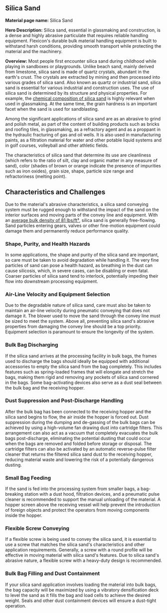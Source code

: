 ## Silica Sand

**Material page name:** Silica Sand

**Hero Description:** Silica sand, essential in glassmaking and construction, is a dense and highly abrasive particulate that requires reliable handling equipment. Flexicon's durable bulk material handling equipment is built to withstand harsh conditions, providing smooth transport while protecting the material and the machinery.

**Overview:** Most people first encounter silica sand during childhood while playing in sandboxes or playgrounds. Unlike beach sand, mainly derived from limestone, silica sand is made of quartz crystals, abundant in the earth's crust. The crystals are extracted by mining and then processed into various grades of silica sand. Also known as quartz or industrial sand, silica sand is essential for various industrial and construction uses. The use of silica sand is determined by its structure and physical properties. For example, the [chemical composition of silica sand](https://static.ags.aer.ca/files/document/ESR/ESR_1971_04.pdf#:~:text=according%20to%20the%20use%20to%20which%20the,glassmaking%2C%20whereas%20grain%20angularity%20and%20hardness%20are.) is highly relevant when used in glassmaking. At the same time, the grain hardness is an important facet when the sand is used for sandblasting.

Among the significant applications of silica sand are as an abrasive to grind and polish metal, as part of the content of building products such as bricks and roofing tiles, in glassmaking, as a refractory agent and as a proppant in the hydraulic fracturing of gas and oil wells. It is also used in manufacturing paints, as a filtration material for water and other potable liquid systems and in golf courses, volleyball and other athletic fields.

The characteristics of silica sand that determine its use are cleanliness (which refers to the ratio of silt, clay and organic matter in any measure of sand), color (shades of brown or orange indicate the presence of impurities such as iron oxides), grain size, shape, particle size range and refractoriness (melting point).

## Characteristics and Challenges

Due to the material's abrasive characteristics, a silica sand conveying system must be rugged enough to withstand the impact of the sand on the interior surfaces and moving parts of the convey line and equipment. With an [average bulk density of 81 lbs/ft³](https://dynamicbulk.com/wp-content/uploads/2023/10/Bulk-Material-Density-Property-Chart.pdf), silica sand is generally free-flowing. Sand particles entering gears, valves or other fine-motion equipment could damage them and permanently reduce performance quality.

### Shape, Purity, and Health Hazards

In some applications, the shape and purity of the silica sand are important, so care must be taken to avoid degradation while handling it. The very fine particles of sand can pose a health hazard, as breathing in the dust can cause silicosis, which, in severe cases, can be disabling or even fatal. Coarser particles of silica sand tend to interlock, potentially impeding their flow into downstream processing equipment.

### Air-Line Velocity and Equipment Selection

Due to the degradable nature of silica sand, care must also be taken to maintain an air-line velocity during pneumatic conveying that does not damage it. The blower used to move the sand through the convey line must be sized to meet the system. Above all, preventing silica sand's abrasive properties from damaging the convey line should be a top priority. Equipment selection is paramount to ensure the longevity of the system.

### Bulk Bag Discharging

If the silica sand arrives at the processing facility in bulk bags, the frames used to discharge the bags should ideally be equipped with additional accessories to empty the silica sand from the bag completely. This includes features such as spring-loaded frames that will elongate and stretch the bags, making them rigid and removing any pockets of silica sand cornered in the bags. Some bag-activating devices also serve as a dust seal between the bulk bag and the receiving hopper.

### Dust Suppression and Post-Discharge Handling

After the bulk bag has been connected to the receiving hopper and the silica sand begins to flow, the air inside the hopper is forced out. Dust suppression during the dumping and de-gassing of the bulk bags can be achieved by using a high-volume fan drawing dust into cartridge filters. This arrangement can also act as a vacuum that completely evacuates the bulk bags post-discharge, eliminating the potential dusting that could occur when the bags are removed and folded before storage or disposal. The cartridge filters can also be activated by an automatic reverse-pulse filter cleaner that returns the filtered silica sand dust to the receiving hopper, reducing material waste and lowering the risk of a potentially dangerous dusting.

### Small Bag Feeding

If the sand is fed into the processing system from smaller bags, a bag-breaking station with a dust hood, filtration devices, and a pneumatic pulse cleaner is recommended to support the manual unloading of the material. A hopper screen above the receiving vessel will help prevent the introduction of foreign objects and protect the operators from moving components inside the hopper.

### Flexible Screw Conveying

If a flexible screw is being used to convey the silica sand, it is essential to use a screw that matches the silica sand's characteristics and other application requirements. Generally, a screw with a round profile will be effective in moving material with silica sand's features. Due to silica sand's abrasive nature, a flexible screw with a heavy-duty design is recommended.

### Bulk Bag Filling and Dust Containment

If your silica sand application involves loading the material into bulk bags, the bag capacity will be maximized by using a vibratory densification deck to level the sand as it fills the bag and load cells to achieve the desired weight. Seals and other dust containment devices will ensure a dust-tight operation.
